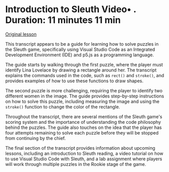 # Introduction to Sleuth Video• . Duration: 11 minutes 11 min

[Original lesson](https://www.coursera.org/learn/uol-introduction-to-programming-1/lecture/MqFMq/introduction-to-sleuth)

This transcript appears to be a guide for learning how to solve puzzles in the Sleuth game, specifically using Visual Studio Code as an Integrated Development Environment (IDE) and p5.js as a programming language.

The guide starts by walking through the first puzzle, where the player must identify Lina Lovelace by drawing a rectangle around her. The transcript explains the commands used in the code, such as `rect()` and `stroke()`, and provides examples of how to use these functions to draw shapes.

The second puzzle is more challenging, requiring the player to identify two different women in the image. The guide provides step-by-step instructions on how to solve this puzzle, including measuring the image and using the `stroke()` function to change the color of the rectangle.

Throughout the transcript, there are several mentions of the Sleuth game's scoring system and the importance of understanding the code philosophy behind the puzzles. The guide also touches on the idea that the player has four attempts remaining to solve each puzzle before they will be stopped from continuing by the chief.

The final section of the transcript provides information about upcoming lessons, including an introduction to Sleuth reading, a video tutorial on how to use Visual Studio Code with Sleuth, and a lab assignment where players will work through multiple puzzles in the Rookie stage of the game.

